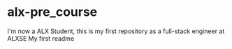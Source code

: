 # alx-pre_course
I'm now a ALX Student, this is my first repository as a full-stack engineer at ALXSE
My first readme
